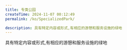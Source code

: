 ```yaml
---
title: 专类公园
createTime: 2024-11-07 00:12:49
permalink: /ko/SpecializedPark/

description: 具有特定内容或形式,有相应的游憩和服务设施的绿地
---
```


具有特定内容或形式,有相应的游憩和服务设施的绿地